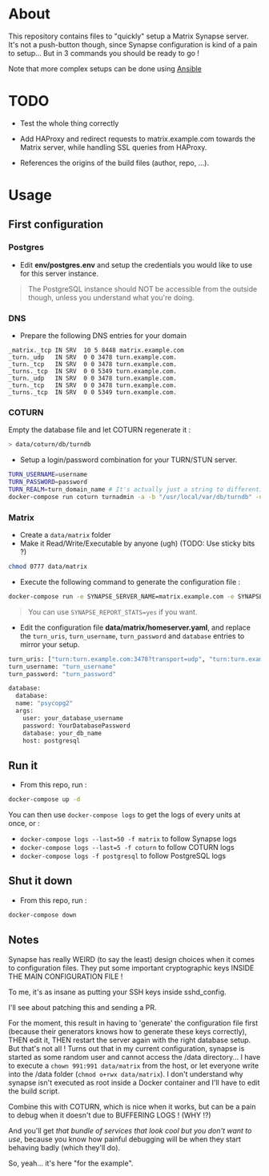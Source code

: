 # About

This repository contains files to "quickly" setup a Matrix
Synapse server.  
It's not a push-button though, since Synapse configuration
is kind of a pain to setup... But in 3 commands you should
be ready to go !

Note that more complex setups can be done using
[Ansible](https://github.com/atb00ker/ansible-matrix-synapse)

# TODO

* Test the whole thing correctly

* Add HAProxy and redirect requests to matrix.example.com towards
  the Matrix server, while handling SSL queries from HAProxy.

* References the origins of the build files (author, repo, ...).

# Usage

## First configuration

### Postgres

* Edit **env/postgres.env** and setup the credentials
  you would like to use for this server instance.

> The PostgreSQL instance should NOT be accessible
> from the outside though, unless you understand
> what you're doing.

### DNS

* Prepare the following DNS entries for your domain

```dns
_matrix._tcp IN SRV  10 5 8448 matrix.example.com
_turn._udp   IN SRV  0 0 3478 turn.example.com.
_turn._tcp   IN SRV  0 0 3478 turn.example.com.
_turns._tcp  IN SRV  0 0 5349 turn.example.com.
_turn._udp   IN SRV  0 0 3478 turn.example.com.
_turn._tcp   IN SRV  0 0 3478 turn.example.com.
_turns._tcp  IN SRV  0 0 5349 turn.example.com.
```

### COTURN

Empty the database file and let COTURN regenerate it :

```bash
> data/coturn/db/turndb
```

* Setup a login/password combination for your TURN/STUN server.

```bash
TURN_USERNAME=username
TURN_PASSWORD=password
TURN_REALM=turn_domain_name # It's actually just a string to differentiate configurations
docker-compose run coturn turnadmin -a -b "/usr/local/var/db/turndb" -u TURN_USERNAME -p TURN_PASSWORD -r TURN_DOMAINNAME
```

### Matrix

* Create a `data/matrix` folder
* Make it Read/Write/Executable by anyone (ugh)
(TODO: Use sticky bits ?)

```bash
chmod 0777 data/matrix
```
 
* Execute the following command to generate the configuration file :

```bash
docker-compose run -e SYNAPSE_SERVER_NAME=matrix.example.com -e SYNAPSE_REPORT_STATS=no matrix generate
```

> You can use `SYNAPSE_REPORT_STATS=yes` if you want.

* Edit the configuration file **data/matrix/homeserver.yaml**, and
  replace the `turn_uris`, `turn_username`, `turn_password` and
  `database` entries to mirror your setup.  

```bash
turn_uris: ["turn:turn.example.com:3478?transport=udp", "turn:turn.example.com:3478?transport=tcp"]
turn_username: "turn_username"
turn_password: "turn_password"

database:
  database:
  name: "psycopg2"
  args:
    user: your_database_username
    password: YourDatabasePassword
    database: your_db_name
    host: postgresql
```

## Run it

* From this repo, run :

```bash
docker-compose up -d
```

You can then use `docker-compose logs` to get the logs of every
units at once, or :
* `docker-compose logs --last=50 -f matrix` to follow Synapse logs
* `docker-compose logs --last=5 -f coturn` to follow COTURN logs
* `docker-compose logs -f postgresql` to follow PostgreSQL logs

## Shut it down

* From this repo, run :

```bash
docker-compose down
```

Notes
-----

Synapse has really WEIRD (to say the least) design choices
when it comes to configuration files. They put some important
cryptographic keys INSIDE THE MAIN CONFIGURATION FILE !

To me, it's as insane as putting your SSH keys inside sshd_config.

I'll see about patching this and sending a PR.

For the moment, this result in having to 'generate' the configuration
file first (because their generators knows how to generate these
keys correctly), THEN edit it, THEN restart the server again with the
right database setup.  
But that's not all ! Turns out that in my current configuration,
synapse is started as some random user and cannot access the
/data directory... I have to execute a `chown 991:991 data/matrix`
from the host, or let everyone write into the /data folder
(`chmod o+rwx data/matrix`). I don't understand why synapse isn't
executed as root inside a Docker container and I'll have to edit
the build script.

Combine this with COTURN, which is nice when it works, but can be
a pain to debug when it doesn't due to BUFFERING LOGS ! (WHY !?)  

And you'll get *that bundle of services that look cool but you
don't want to use*, because you know how painful debugging will
be when they start behaving badly (which they'll do).

So, yeah... it's here "for the example".


